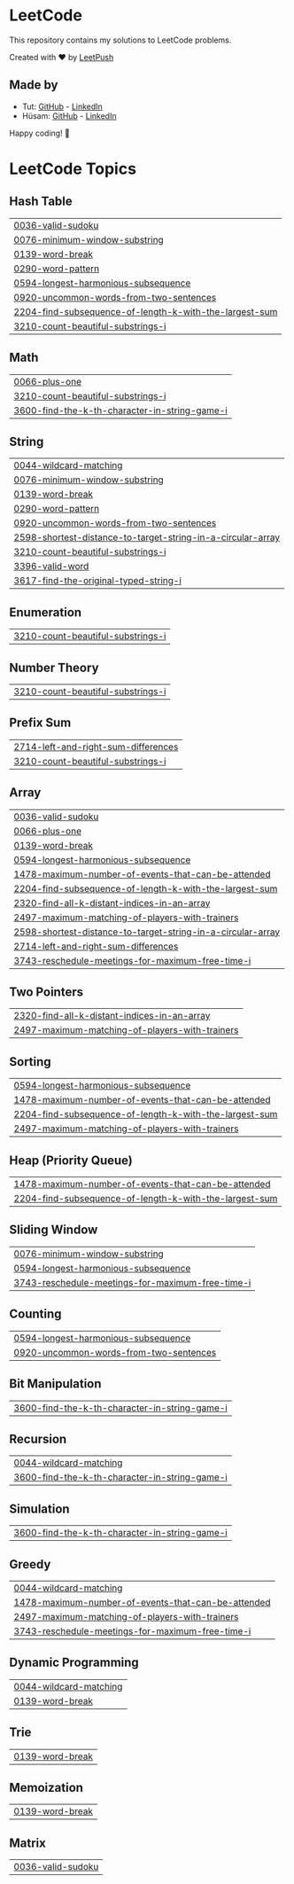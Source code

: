 # LeetCode

This repository contains my solutions to LeetCode problems.

Created with :heart: by [LeetPush](https://github.com/husamahmud/LeetPush)

 ## Made by 
 - Tut: [GitHub](https://github.com/TutTrue) - [LinkedIn](https://www.linkedin.com/in/mahmoud-hamdy-8b6825245/)
 - Hüsam: [GitHub](https://github.com/husamahmud) - [LinkedIn](https://www.linkedin.com/in/husamahmud/)

 Happy coding! 🚀
<!---LeetCode Topics Start-->
# LeetCode Topics
## Hash Table
|  |
| ------- |
| [0036-valid-sudoku](https://github.com/Siranjeevi619/ProblemSolving/tree/master/0036-valid-sudoku) |
| [0076-minimum-window-substring](https://github.com/Siranjeevi619/ProblemSolving/tree/master/0076-minimum-window-substring) |
| [0139-word-break](https://github.com/Siranjeevi619/ProblemSolving/tree/master/0139-word-break) |
| [0290-word-pattern](https://github.com/Siranjeevi619/ProblemSolving/tree/master/0290-word-pattern) |
| [0594-longest-harmonious-subsequence](https://github.com/Siranjeevi619/ProblemSolving/tree/master/0594-longest-harmonious-subsequence) |
| [0920-uncommon-words-from-two-sentences](https://github.com/Siranjeevi619/ProblemSolving/tree/master/0920-uncommon-words-from-two-sentences) |
| [2204-find-subsequence-of-length-k-with-the-largest-sum](https://github.com/Siranjeevi619/ProblemSolving/tree/master/2204-find-subsequence-of-length-k-with-the-largest-sum) |
| [3210-count-beautiful-substrings-i](https://github.com/Siranjeevi619/ProblemSolving/tree/master/3210-count-beautiful-substrings-i) |
## Math
|  |
| ------- |
| [0066-plus-one](https://github.com/Siranjeevi619/ProblemSolving/tree/master/0066-plus-one) |
| [3210-count-beautiful-substrings-i](https://github.com/Siranjeevi619/ProblemSolving/tree/master/3210-count-beautiful-substrings-i) |
| [3600-find-the-k-th-character-in-string-game-i](https://github.com/Siranjeevi619/ProblemSolving/tree/master/3600-find-the-k-th-character-in-string-game-i) |
## String
|  |
| ------- |
| [0044-wildcard-matching](https://github.com/Siranjeevi619/ProblemSolving/tree/master/0044-wildcard-matching) |
| [0076-minimum-window-substring](https://github.com/Siranjeevi619/ProblemSolving/tree/master/0076-minimum-window-substring) |
| [0139-word-break](https://github.com/Siranjeevi619/ProblemSolving/tree/master/0139-word-break) |
| [0290-word-pattern](https://github.com/Siranjeevi619/ProblemSolving/tree/master/0290-word-pattern) |
| [0920-uncommon-words-from-two-sentences](https://github.com/Siranjeevi619/ProblemSolving/tree/master/0920-uncommon-words-from-two-sentences) |
| [2598-shortest-distance-to-target-string-in-a-circular-array](https://github.com/Siranjeevi619/ProblemSolving/tree/master/2598-shortest-distance-to-target-string-in-a-circular-array) |
| [3210-count-beautiful-substrings-i](https://github.com/Siranjeevi619/ProblemSolving/tree/master/3210-count-beautiful-substrings-i) |
| [3396-valid-word](https://github.com/Siranjeevi619/ProblemSolving/tree/master/3396-valid-word) |
| [3617-find-the-original-typed-string-i](https://github.com/Siranjeevi619/ProblemSolving/tree/master/3617-find-the-original-typed-string-i) |
## Enumeration
|  |
| ------- |
| [3210-count-beautiful-substrings-i](https://github.com/Siranjeevi619/ProblemSolving/tree/master/3210-count-beautiful-substrings-i) |
## Number Theory
|  |
| ------- |
| [3210-count-beautiful-substrings-i](https://github.com/Siranjeevi619/ProblemSolving/tree/master/3210-count-beautiful-substrings-i) |
## Prefix Sum
|  |
| ------- |
| [2714-left-and-right-sum-differences](https://github.com/Siranjeevi619/ProblemSolving/tree/master/2714-left-and-right-sum-differences) |
| [3210-count-beautiful-substrings-i](https://github.com/Siranjeevi619/ProblemSolving/tree/master/3210-count-beautiful-substrings-i) |
## Array
|  |
| ------- |
| [0036-valid-sudoku](https://github.com/Siranjeevi619/ProblemSolving/tree/master/0036-valid-sudoku) |
| [0066-plus-one](https://github.com/Siranjeevi619/ProblemSolving/tree/master/0066-plus-one) |
| [0139-word-break](https://github.com/Siranjeevi619/ProblemSolving/tree/master/0139-word-break) |
| [0594-longest-harmonious-subsequence](https://github.com/Siranjeevi619/ProblemSolving/tree/master/0594-longest-harmonious-subsequence) |
| [1478-maximum-number-of-events-that-can-be-attended](https://github.com/Siranjeevi619/ProblemSolving/tree/master/1478-maximum-number-of-events-that-can-be-attended) |
| [2204-find-subsequence-of-length-k-with-the-largest-sum](https://github.com/Siranjeevi619/ProblemSolving/tree/master/2204-find-subsequence-of-length-k-with-the-largest-sum) |
| [2320-find-all-k-distant-indices-in-an-array](https://github.com/Siranjeevi619/ProblemSolving/tree/master/2320-find-all-k-distant-indices-in-an-array) |
| [2497-maximum-matching-of-players-with-trainers](https://github.com/Siranjeevi619/ProblemSolving/tree/master/2497-maximum-matching-of-players-with-trainers) |
| [2598-shortest-distance-to-target-string-in-a-circular-array](https://github.com/Siranjeevi619/ProblemSolving/tree/master/2598-shortest-distance-to-target-string-in-a-circular-array) |
| [2714-left-and-right-sum-differences](https://github.com/Siranjeevi619/ProblemSolving/tree/master/2714-left-and-right-sum-differences) |
| [3743-reschedule-meetings-for-maximum-free-time-i](https://github.com/Siranjeevi619/ProblemSolving/tree/master/3743-reschedule-meetings-for-maximum-free-time-i) |
## Two Pointers
|  |
| ------- |
| [2320-find-all-k-distant-indices-in-an-array](https://github.com/Siranjeevi619/ProblemSolving/tree/master/2320-find-all-k-distant-indices-in-an-array) |
| [2497-maximum-matching-of-players-with-trainers](https://github.com/Siranjeevi619/ProblemSolving/tree/master/2497-maximum-matching-of-players-with-trainers) |
## Sorting
|  |
| ------- |
| [0594-longest-harmonious-subsequence](https://github.com/Siranjeevi619/ProblemSolving/tree/master/0594-longest-harmonious-subsequence) |
| [1478-maximum-number-of-events-that-can-be-attended](https://github.com/Siranjeevi619/ProblemSolving/tree/master/1478-maximum-number-of-events-that-can-be-attended) |
| [2204-find-subsequence-of-length-k-with-the-largest-sum](https://github.com/Siranjeevi619/ProblemSolving/tree/master/2204-find-subsequence-of-length-k-with-the-largest-sum) |
| [2497-maximum-matching-of-players-with-trainers](https://github.com/Siranjeevi619/ProblemSolving/tree/master/2497-maximum-matching-of-players-with-trainers) |
## Heap (Priority Queue)
|  |
| ------- |
| [1478-maximum-number-of-events-that-can-be-attended](https://github.com/Siranjeevi619/ProblemSolving/tree/master/1478-maximum-number-of-events-that-can-be-attended) |
| [2204-find-subsequence-of-length-k-with-the-largest-sum](https://github.com/Siranjeevi619/ProblemSolving/tree/master/2204-find-subsequence-of-length-k-with-the-largest-sum) |
## Sliding Window
|  |
| ------- |
| [0076-minimum-window-substring](https://github.com/Siranjeevi619/ProblemSolving/tree/master/0076-minimum-window-substring) |
| [0594-longest-harmonious-subsequence](https://github.com/Siranjeevi619/ProblemSolving/tree/master/0594-longest-harmonious-subsequence) |
| [3743-reschedule-meetings-for-maximum-free-time-i](https://github.com/Siranjeevi619/ProblemSolving/tree/master/3743-reschedule-meetings-for-maximum-free-time-i) |
## Counting
|  |
| ------- |
| [0594-longest-harmonious-subsequence](https://github.com/Siranjeevi619/ProblemSolving/tree/master/0594-longest-harmonious-subsequence) |
| [0920-uncommon-words-from-two-sentences](https://github.com/Siranjeevi619/ProblemSolving/tree/master/0920-uncommon-words-from-two-sentences) |
## Bit Manipulation
|  |
| ------- |
| [3600-find-the-k-th-character-in-string-game-i](https://github.com/Siranjeevi619/ProblemSolving/tree/master/3600-find-the-k-th-character-in-string-game-i) |
## Recursion
|  |
| ------- |
| [0044-wildcard-matching](https://github.com/Siranjeevi619/ProblemSolving/tree/master/0044-wildcard-matching) |
| [3600-find-the-k-th-character-in-string-game-i](https://github.com/Siranjeevi619/ProblemSolving/tree/master/3600-find-the-k-th-character-in-string-game-i) |
## Simulation
|  |
| ------- |
| [3600-find-the-k-th-character-in-string-game-i](https://github.com/Siranjeevi619/ProblemSolving/tree/master/3600-find-the-k-th-character-in-string-game-i) |
## Greedy
|  |
| ------- |
| [0044-wildcard-matching](https://github.com/Siranjeevi619/ProblemSolving/tree/master/0044-wildcard-matching) |
| [1478-maximum-number-of-events-that-can-be-attended](https://github.com/Siranjeevi619/ProblemSolving/tree/master/1478-maximum-number-of-events-that-can-be-attended) |
| [2497-maximum-matching-of-players-with-trainers](https://github.com/Siranjeevi619/ProblemSolving/tree/master/2497-maximum-matching-of-players-with-trainers) |
| [3743-reschedule-meetings-for-maximum-free-time-i](https://github.com/Siranjeevi619/ProblemSolving/tree/master/3743-reschedule-meetings-for-maximum-free-time-i) |
## Dynamic Programming
|  |
| ------- |
| [0044-wildcard-matching](https://github.com/Siranjeevi619/ProblemSolving/tree/master/0044-wildcard-matching) |
| [0139-word-break](https://github.com/Siranjeevi619/ProblemSolving/tree/master/0139-word-break) |
## Trie
|  |
| ------- |
| [0139-word-break](https://github.com/Siranjeevi619/ProblemSolving/tree/master/0139-word-break) |
## Memoization
|  |
| ------- |
| [0139-word-break](https://github.com/Siranjeevi619/ProblemSolving/tree/master/0139-word-break) |
## Matrix
|  |
| ------- |
| [0036-valid-sudoku](https://github.com/Siranjeevi619/ProblemSolving/tree/master/0036-valid-sudoku) |
<!---LeetCode Topics End-->